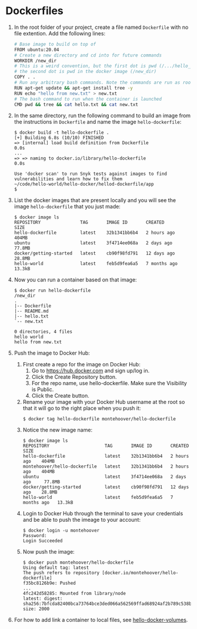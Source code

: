 # Dockerfiles

1. In the root folder of your project, create a file named `Dockerfile` with no file extention. Add the following lines:
    ```bash
    # Base image to build on top of
    FROM ubuntu:20.04
    # Create a new directory and cd into for future commands
    WORKDIR /new_dir
    # This is a weird convention, but the first dot is pwd (/.../hello_dockerfile) on the host machine and
    # the second dot is pwd in the docker image (/new_dir)
    COPY . .
    # Run any arbitrary bash commands. Note the commands are run as root so you don't have to use sudo
    RUN apt-get update && apt-get install tree -y
    RUN echo "hello from new.txt" > new.txt
    # The bash command to run when the container is launched
    CMD pwd && tree && cat hello.txt && cat new.txt

    ```

2. In the same directory, run the following command to build an image from the instructions in `Dockerfile` and name the image `hello-dockerfile`:
    ```
    $ docker build -t hello-dockerfile .
    [+] Building 6.8s (10/10) FINISHED
    => [internal] load build definition from Dockerfile                                                                            0.0s
    ...
    => => naming to docker.io/library/hello-dockerfile                                                                             0.0s

    Use 'docker scan' to run Snyk tests against images to find vulnerabilities and learn how to fix them
    ~/code/hello-world/hello-docker/hellod-dockerfile/app
    $
    ```

3. List the docker images that are present locally and you will see the image `hello-dockerfile` that you just made:
    ```
    $ docker image ls
    REPOSITORY               TAG       IMAGE ID       CREATED        SIZE
    hello-dockerfile         latest    32b1341bb6b4   2 hours ago    404MB
    ubuntu                   latest    3f4714ee068a   2 days ago     77.8MB
    docker/getting-started   latest    cb90f98fd791   12 days ago    28.8MB
    hello-world              latest    feb5d9fea6a5   7 months ago   13.3kB
    ```

4. Now you can run a container based on that image:
    ```
    $ docker run hello-dockerfile
    /new_dir
    .
    |-- Dockerfile
    |-- README.md
    |-- hello.txt
    `-- new.txt

    0 directories, 4 files
    hello world
    hello from new.txt
    ```

5. Push the image to Docker Hub:
    1. First create a repo for the image on Docker Hub:
        1. Go to https://hub.docker.com and sign up/log in.
        2. Click the Create Repository button.
        3. For the repo name, use hello-dockerfile. Make sure the Visibility is Public.
        4. Click the Create button.
    2. Rename your image with your Docker Hub username at the root so that it will go to the right place when you push it:
        ```
        $ docker tag hello-dockerfile montehoover/hello-dockerfile
        ```
    3. Notice the new image name:
        ```
        $ docker image ls
        REPOSITORY                     TAG       IMAGE ID       CREATED        SIZE
        hello-dockerfile               latest    32b1341bb6b4   2 hours ago    404MB
        montehoover/hello-dockerfile   latest    32b1341bb6b4   2 hours ago    404MB
        ubuntu                         latest    3f4714ee068a   2 days ago     77.8MB
        docker/getting-started         latest    cb90f98fd791   12 days ago    28.8MB
        hello-world                    latest    feb5d9fea6a5   7 months ago   13.3kB
        ```
    4. Login to Docker Hub through the terminal to save your credentials and be able to push the imeage to your account:
        ```
        $ docker login -u montehoover
        Password:
        Login Succeeded
        ```
    5. Now push the image:
        ```
        $ docker push montehoover/hello-dockerfile
        Using default tag: latest
        The push refers to repository [docker.io/montehoover/hello-dockerfile]
        f35bc8126b9e: Pushed
        ...
        4fc242d58285: Mounted from library/node
        latest: digest: sha256:7bfcda82400bca73764bce3ded066a562569ffad68924af2b789c538b51274bc size: 2000
        ```

6. For how to add link a container to local files, see [hello-docker-volumes](../hello-docker-volumes/README.md).
    